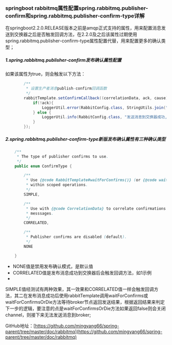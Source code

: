 ### springboot rabbitmq属性配置spring.rabbitmq.publisher-confirm和spring.rabbitmq.publisher-confirm-type详解

>
在springboot2.2.0.RELEASE版本之前是amqp正式支持的属性，用来配置消息发送到交换器之后是否触发回调方法，在2.2.0及之后该属性过期使用spring.rabbitmq.publisher-confirm-type属性配置代替，用来配置更多的确认类型；

##### 1.spring.rabbitmq.publisher-confirm发布确认属性配置

如果该属性为true，则会触发以下方法：

```java
        /**
         * 设置生产者消息publish-confirm回调函数
         */
        rabbitTemplate.setConfirmCallback((correlationData, ack, cause) -> {
            if(!ack){
                LoggerUtil.error(RabbitConfig.class, StringUtils.join("publishConfirm消息发送到交换器被退回，Id：", correlationData.getId(), ";退回原因是：", cause));
            } else {
                LoggerUtil.info(RabbitConfig.class, "发送消息到交换器成功,MessageId:"+correlationData.getId());
            }
        });
```

##### 2.spring.rabbitmq.publisher-confirm-type新版发布确认属性有三种确认类型

```java
	/**
	 * The type of publisher confirms to use.
	 */
	public enum ConfirmType {

		/**
		 * Use {@code RabbitTemplate#waitForConfirms()} (or {@code waitForConfirmsOrDie()}
		 * within scoped operations.
		 */
		SIMPLE,

		/**
		 * Use with {@code CorrelationData} to correlate confirmations with sent
		 * messsages.
		 */
		CORRELATED,

		/**
		 * Publisher confirms are disabled (default).
		 */
		NONE

	}
```

- NONE值是禁用发布确认模式，是默认值
- CORRELATED值是发布消息成功到交换器后会触发回调方法，如1示例
-

SIMPLE值经测试有两种效果，其一效果和CORRELATED值一样会触发回调方法，其二在发布消息成功后使用rabbitTemplate调用waitForConfirms或waitForConfirmsOrDie方法等待broker节点返回发送结果，根据返回结果来判定下一步的逻辑，要注意的点是waitForConfirmsOrDie方法如果返回false则会关闭channel，则接下来无法发送消息到broker;

GitHub地址：[https://github.com/mingyang66/spring-parent/tree/master/doc/rabbitmq](https://github.com/mingyang66/spring-parent/tree/master/doc/rabbitmq)